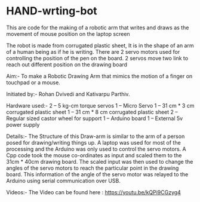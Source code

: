 # HAND-wrting-bot
This are code for the making of a robotic arm that writes and draws as the movement of mouse position on the laptop screen

The robot is made from corrugated plastic sheet, It is in the shape of an arm of a human being as if he is writing.
There are 2 servo motors used for controlling the position of the pen on the board.
2 servos move two link to reach out different position on the drawing board

Aim:- To make a Robotic Drawing Arm that mimics the motion of a finger on touchpad or a mouse.

Initiated by:- Rohan Dvivedi and Kativarpu Parthiv.

Hardware used:-
2 – 5 kg-cm torque servos
1 – Micro Servo
1 – 31 cm * 3 cm corrugated plastic sheet
1 – 31 cm * 8 cm corrugated plastic sheet
2 – Regular sized castor wheel for support
1 – Arduino board
1 – External 5v power supply

Details:- The Structure of this Draw-arm is similar to the arm of a person posed for drawing/writing things up. A laptop was used for most of the processing and the Arduino was only used to control the servo motors. A Cpp code took the mouse co-ordinates as input and scaled them to the 31cm * 40cm drawing board. The scaled input was then used to change the angles of the servo motors to reach the particular point in the drawing board. This information of the angle of the servo motor was relayed to the Arduino using serial communication over USB.

Videos:- The Video can be found here : https://youtu.be/kQPi9CGzyg4
